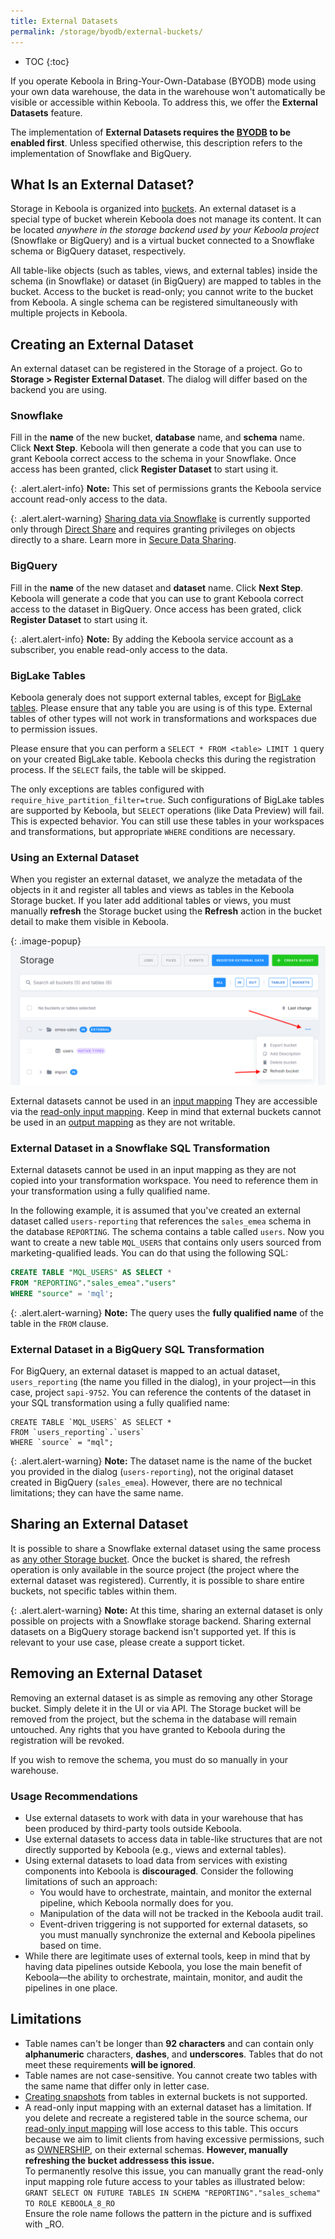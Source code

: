 ```yaml
---
title: External Datasets
permalink: /storage/byodb/external-buckets/
---
```


* TOC
{:toc}

If you operate Keboola in Bring-Your-Own-Database (BYODB) mode using your own data warehouse, the data in the warehouse won't automatically be visible or accessible within Keboola. To address this, we offer the **External Datasets** feature.

The implementation of **External Datasets requires the [BYODB](https://help.keboola.com/storage/byodb/) to be enabled first**.
Unless specified otherwise, this description refers to the implementation of Snowflake and BigQuery.

## What Is an External Dataset?
Storage in Keboola is organized into [buckets](/storage/buckets/). An external dataset is a special type of bucket wherein Keboola does not manage 
its content. It can be located _anywhere in the storage backend used by your Keboola project_ (Snowflake or BigQuery) and is a virtual bucket connected 
to a Snowflake schema or BigQuery dataset, respectively.

All table-like objects (such as tables, views, and external tables) inside the schema (in Snowflake)
or dataset (in BigQuery) are mapped to tables in the bucket. Access to the bucket is read-only; you cannot write to the bucket from Keboola. A single schema can 
be registered simultaneously with multiple projects in Keboola.

## Creating an External Dataset
An external dataset can be registered in the Storage of a project. Go to **Storage > Register External Dataset**. The dialog will differ based on the 
backend you are using.

### Snowflake
Fill in the **name** of the new bucket, **database** name, and **schema** name. Click **Next Step**. Keboola will then generate a code that you can use to 
grant Keboola correct access to the schema in your Snowflake. Once access has been granted, click **Register Dataset** to start using it.

{: .alert.alert-info}
**Note:** This set of permissions grants the Keboola service account read-only access to the data.

{: .alert.alert-warning}
[Sharing data via Snowflake](https://docs.snowflake.com/en/guides-overview-sharing) is currently supported only through [Direct Share](https://docs.snowflake.com/en/guides-overview-sharing#direct-share) and requires granting privileges on objects directly to a share. Learn more in [Secure Data Sharing](/storage/byodb/snowflake-secure-data-sharing/).

### BigQuery
Fill in the **name** of the new dataset and **dataset** name. Click **Next Step**. Keboola will generate a code that you can use to grant Keboola 
correct access to the dataset in BigQuery. Once access has been grated, click **Register Dataset** to start using it.

{: .alert.alert-info}
**Note:** By adding the Keboola service account as a subscriber, you enable read-only access to the data.

### BigLake Tables
Keboola generaly does not support external tables, except for [BigLake tables](https://cloud.google.com/bigquery/docs/create-cloud-storage-table-biglake). 
Please ensure that any table you are using is of this type. External tables of other types will not work in transformations and workspaces due to permission issues.

Please ensure that you can perform a `SELECT * FROM <table> LIMIT 1` query on your created BigLake table. Keboola checks this during the registration process. 
If the `SELECT` fails, the table will be skipped. 

The only exceptions are tables configured with `require_hive_partition_filter=true`. Such configurations of BigLake tables are supported by Keboola, but 
`SELECT` operations (like Data Preview) will fail. This is expected behavior. You can still use these tables in your workspaces and transformations, but 
appropriate `WHERE` conditions are necessary.

### Using an External Dataset

When you register an external dataset, we analyze the metadata of the objects in it and register all tables and views as tables in the Keboola Storage bucket. 
If you later add additional tables or views, you must manually **refresh** the Storage bucket using the **Refresh** action in the bucket detail to make them 
visible in Keboola. 

{: .image-popup}
![Bucket refresh](/storage/byodb/external-buckets/figures/4.png)

External datasets cannot be used in an [input mapping](/transformations/mappings/#input-mapping)
They are accessible via the [read-only input mapping](/transformations/mappings/#read-only-input-mapping). 
Keep in mind that external buckets cannot be used in an [output mapping](/transformations/mappings/#output-mapping) as they are not writable.

### External Dataset in a Snowflake SQL Transformation
External datasets cannot be used in an input mapping as they are not copied into your transformation 
workspace. You need to reference them in your transformation using a fully qualified name.

In the following example, it is assumed that you've created an external dataset called `users-reporting` that references the `sales_emea` schema in the database 
`REPORTING`. The schema contains a table called `users`. Now you want to create a new table `MQL_USERS` that contains only users sourced from 
marketing-qualified leads. You can do that using the following SQL:

```sql
CREATE TABLE "MQL_USERS" AS SELECT * 
FROM "REPORTING"."sales_emea"."users"
WHERE "source" = 'mql';
```

{: .alert.alert-warning}
**Note:** The query uses the **fully qualified name** of the table in the `FROM` clause.

### External Dataset in a BigQuery SQL Transformation
For BigQuery, an external dataset is mapped to an actual dataset, `users_reporting` (the name you filled in the dialog), in your project—in this case, project `sapi-9752`. You can reference the contents of the dataset in your SQL transformation using a fully qualified name: 

```bigquery
CREATE TABLE `MQL_USERS` AS SELECT *
FROM `users_reporting`.`users`
WHERE `source` = "mql";
```

{: .alert.alert-warning}
**Note:** The dataset name is the name of the bucket you provided in the dialog (`users-reporting`), not the original dataset created in BigQuery 
(`sales_emea`). However, there are no technical limitations; they can have the same name. 

## Sharing an External Dataset
It is possible to share a Snowflake external dataset using the same process as [any other Storage bucket](https://help.keboola.com/catalog/#enable-sharing). Once the bucket is shared, the refresh operation is only available in the source project (the project where the external dataset was registered). Currently, it is possible to share entire buckets, not specific tables within them.

{: .alert.alert-warning}
**Note:** At this time, sharing an external dataset is only possible on projects with a Snowflake storage backend. Sharing external datasets on a BigQuery storage backend isn't supported yet. If this is relevant to your use case, please create a support ticket.

## Removing an External Dataset
Removing an external dataset is as simple as removing any other Storage bucket. Simply delete it in the UI or via API. The Storage bucket will be removed from 
the project, but the schema in the database will remain untouched. Any rights that you have granted to Keboola during the registration will be revoked. 

If you wish to remove the schema, you must do so manually in your warehouse. 

### Usage Recommendations

* Use external datasets to work with data in your warehouse that has been produced by third-party tools outside Keboola.
* Use external datasets to access data in table-like structures that are not directly supported by Keboola (e.g., views and external tables).
* Using external datasets to load data from services with existing components into Keboola is **discouraged**. Consider the following limitations of such an approach:
    * You would have to orchestrate, maintain, and monitor the external pipeline, which Keboola normally does for you.
    * Manipulation of the data will not be tracked in the Keboola audit trail.
    * Event-driven triggering is not supported for external datasets, so you must manually synchronize the external and Keboola pipelines based on time.
* While there are legitimate uses of external tools, keep in mind that by having data pipelines outside Keboola, you lose the main benefit of Keboola—the ability to orchestrate, maintain, monitor, and audit the pipelines in one place.

## Limitations

* Table names can't be longer than **92 characters** and can contain only **alphanumeric** characters, **dashes**, and **underscores**. Tables that do not meet these requirements **will be ignored**.
* Table names are not case-sensitive. You cannot create two tables with the same name that differ only in letter case.
* [Creating snapshots](https://keboola.docs.apiary.io/#reference/table-snapshotting/create-or-list-snapshots/create-table-snapshot) from tables in external buckets is not supported.
* A read-only input mapping with an external dataset has a limitation. If you delete and recreate a registered table in the source schema, our [read-only input mapping](/transformations/workspace/#read-only-input-mapping) will lose access to this table. This occurs because we aim to limit clients from having excessive permissions, such as [OWNERSHIP](https://docs.snowflake.com/en/sql-reference/sql/grant-privilege#restrictions-and-limitations), on their external schemas. **However, manually refreshing the bucket addressess this issue.** <br> To permanently resolve this issue, you can manually grant the read-only input mapping role future access to your tables as illustrated below: <br> `GRANT SELECT ON FUTURE TABLES IN SCHEMA "REPORTING"."sales_schema" TO ROLE KEBOOLA_8_RO` <br> 
Ensure the role name follows the pattern in the picture and is suffixed with _RO.
